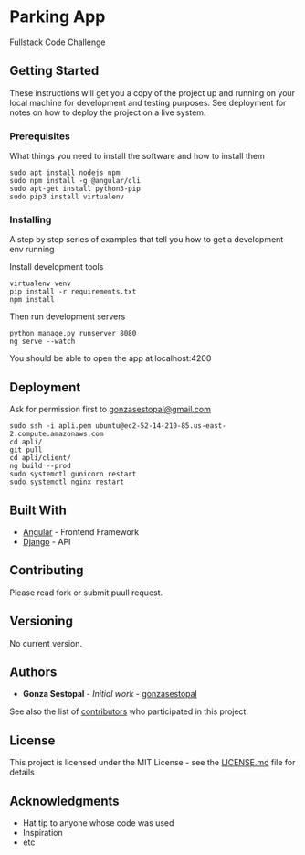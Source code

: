 # Parking App

Fullstack Code Challenge

## Getting Started

These instructions will get you a copy of the project up and running on your local machine for development and testing purposes. See deployment for notes on how to deploy the project on a live system.

### Prerequisites

What things you need to install the software and how to install them

```
sudo apt install nodejs npm
sudo npm install -g @angular/cli
sudo apt-get install python3-pip
sudo pip3 install virtualenv
```

### Installing

A step by step series of examples that tell you how to get a development env running

Install development tools

```
virtualenv venv
pip install -r requirements.txt
npm install
```

Then run development servers

```
python manage.py runserver 8080
ng serve --watch
```

You should be able to open the app at localhost:4200


## Deployment

Ask for permission first to gonzasestopal@gmail.com

```
sudo ssh -i apli.pem ubuntu@ec2-52-14-210-85.us-east-2.compute.amazonaws.com
cd apli/
git pull
cd apli/client/
ng build --prod
sudo systemctl gunicorn restart
sudo systemctl nginx restart
```

## Built With

* [Angular](https://angular.io/) - Frontend Framework
* [Django](https://www.djangoproject.com/) - API

## Contributing

Please read fork or submit puull request.

## Versioning

No current version.

## Authors

* **Gonza Sestopal** - *Initial work* - [gonzasestopal](https://github.com/gonzasestopal)

See also the list of [contributors](https://github.com/your/project/contributors) who participated in this project.

## License

This project is licensed under the MIT License - see the [LICENSE.md](LICENSE.md) file for details

## Acknowledgments

* Hat tip to anyone whose code was used
* Inspiration
* etc